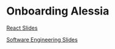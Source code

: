 # Onboarding Alessia

[React Slides](https://docs.google.com/presentation/d/1ifBFn5293XAYoxksM5bCKg8DOVSNWgpci9WPdezSCVo/)

[Software Engineering Slides](https://docs.google.com/presentation/d/1QwSPkul9NXqdgP2UdsGL5yBlFy1sSdK3xdxMeebfEfs/)
